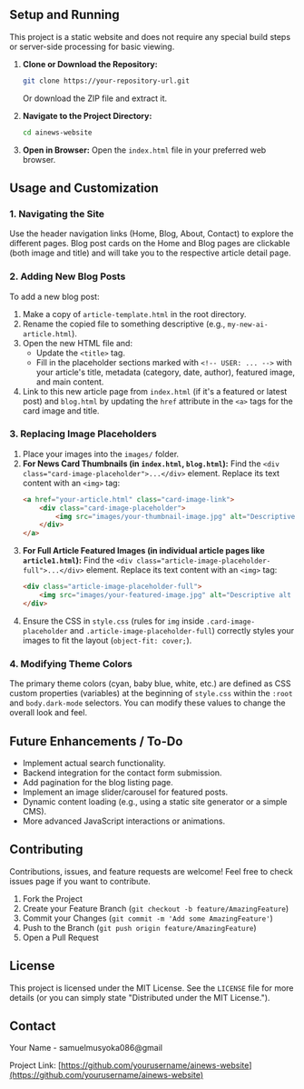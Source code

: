 
## Setup and Running

This project is a static website and does not require any special build steps or server-side processing for basic viewing.

1.  **Clone or Download the Repository:**
    ```bash
    git clone https://your-repository-url.git
    ```
    Or download the ZIP file and extract it.

2.  **Navigate to the Project Directory:**
    ```bash
    cd ainews-website
    ```

3.  **Open in Browser:**
    Open the `index.html` file in your preferred web browser.

## Usage and Customization

### 1. Navigating the Site
Use the header navigation links (Home, Blog, About, Contact) to explore the different pages. Blog post cards on the Home and Blog pages are clickable (both image and title) and will take you to the respective article detail page.

### 2. Adding New Blog Posts
To add a new blog post:
1.  Make a copy of `article-template.html` in the root directory.
2.  Rename the copied file to something descriptive (e.g., `my-new-ai-article.html`).
3.  Open the new HTML file and:
    *   Update the `<title>` tag.
    *   Fill in the placeholder sections marked with `<!-- USER: ... -->` with your article's title, metadata (category, date, author), featured image, and main content.
4.  Link to this new article page from `index.html` (if it's a featured or latest post) and `blog.html` by updating the `href` attribute in the `<a>` tags for the card image and title.

### 3. Replacing Image Placeholders
1.  Place your images into the `images/` folder.
2.  **For News Card Thumbnails (in `index.html`, `blog.html`):**
    Find the `<div class="card-image-placeholder">...</div>` element. Replace its text content with an `<img>` tag:
    ```html
    <a href="your-article.html" class="card-image-link">
        <div class="card-image-placeholder">
            <img src="images/your-thumbnail-image.jpg" alt="Descriptive alt text">
        </div>
    </a>
    ```
3.  **For Full Article Featured Images (in individual article pages like `article1.html`):**
    Find the `<div class="article-image-placeholder-full">...</div>` element. Replace its text content with an `<img>` tag:
    ```html
    <div class="article-image-placeholder-full">
        <img src="images/your-featured-image.jpg" alt="Descriptive alt text for featured image">
    </div>
    ```
4.  Ensure the CSS in `style.css` (rules for `img` inside `.card-image-placeholder` and `.article-image-placeholder-full`) correctly styles your images to fit the layout (`object-fit: cover;`).

### 4. Modifying Theme Colors
The primary theme colors (cyan, baby blue, white, etc.) are defined as CSS custom properties (variables) at the beginning of `style.css` within the `:root` and `body.dark-mode` selectors. You can modify these values to change the overall look and feel.

## Future Enhancements / To-Do

*   Implement actual search functionality.
*   Backend integration for the contact form submission.
*   Add pagination for the blog listing page.
*   Implement an image slider/carousel for featured posts.
*   Dynamic content loading (e.g., using a static site generator or a simple CMS).
*   More advanced JavaScript interactions or animations.

## Contributing

Contributions, issues, and feature requests are welcome! Feel free to check issues page if you want to contribute.
1.  Fork the Project
2.  Create your Feature Branch (`git checkout -b feature/AmazingFeature`)
3.  Commit your Changes (`git commit -m 'Add some AmazingFeature'`)
4.  Push to the Branch (`git push origin feature/AmazingFeature`)
5.  Open a Pull Request

## License

This project is licensed under the MIT License. See the `LICENSE` file for more details (or you can simply state "Distributed under the MIT License.").

## Contact

Your Name - samuelmusyoka086@gmail

Project Link: [https://github.com/yourusername/ainews-website](https://github.com/yourusername/ainews-website)
